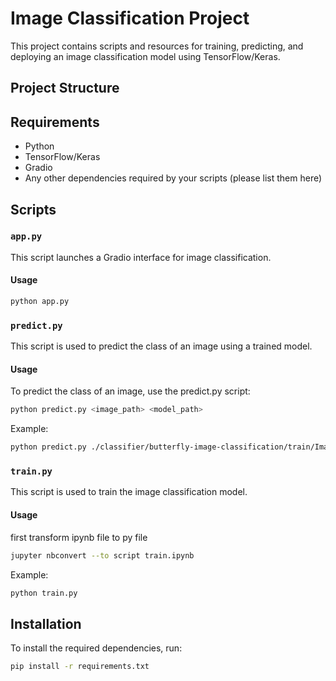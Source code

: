 # Image Classification Project

This project contains scripts and resources for training, predicting, and deploying an image classification model using TensorFlow/Keras.

## Project Structure


## Requirements

- Python
- TensorFlow/Keras
- Gradio
- Any other dependencies required by your scripts (please list them here)

## Scripts

### `app.py`

This script launches a Gradio interface for image classification.

#### Usage

```zsh
python app.py
```

### `predict.py`

This script is used to predict the class of an image using a trained model.

#### Usage

To predict the class of an image, use the predict.py script:

```zsh
python predict.py <image_path> <model_path>
```

Example:

```zsh
python predict.py ./classifier/butterfly-image-classification/train/Image_1.jpg ./classifier/checkpoints/best_accuracy_model.keras
```

### `train.py`

This script is used to train the image classification model.

#### Usage

first transform ipynb file to py file
```zsh
jupyter nbconvert --to script train.ipynb
```

Example:

```zsh
python train.py
```

## Installation

To install the required dependencies, run:

```zsh
pip install -r requirements.txt
```